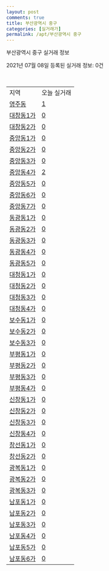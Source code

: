 ```yaml
---
layout: post
comments: true
title: 부산광역시 중구
categories: [실거래가]
permalink: /apt/부산광역시 중구
---
```


부산광역시 중구 실거래 정보

2021년 07월 08일 등록된 실거래 정보: 0건

<script type="text/javascript">
  google.charts.load('current', {'packages':['corechart']});
  google.charts.setOnLoadCallback(drawChart);

  function drawChart() {
    var data = google.visualization.arrayToDataTable([['거래일', '매매', '전월세', '전매'], ['20-07', 14, 7, 1], ['20-08', 30, 17, 0], ['20-09', 31, 12, 0], ['20-10', 41, 16, 1], ['20-11', 36, 13, 2], ['20-12', 50, 16, 3], ['21-01', 31, 16, 3], ['21-02', 27, 19, 3], ['21-03', 30, 19, 5], ['21-04', 40, 15, 12], ['21-05', 42, 8, 19], ['21-06', 19, 24, 5], ['21-07', 1, 2, 0]]);

    var options = {
      title: '최근 유형별 거래량 추이',
      legend: { position: 'bottom' }
    };

    var chart = new google.visualization.LineChart(document.getElementById('columnchart_material'));
    chart.draw(data, (options));
  }
</script>

<div id="columnchart_material" style="width: 95%; margin-left: -35px"></div>
<br>
<table class="sortable">
  <tr>
    <td>지역</td>
    <td>오늘 실거래</td>
  </tr>

  
  <tr class="item">
    <td><a href="부산광역시 중구 영주동">영주동</a></td>
    <td><a href="부산광역시 중구 영주동">1</a></td>
  </tr>
    

  <tr class="item">
    <td><a href="부산광역시 중구 대창동1가">대창동1가</a></td>
    <td><a href="부산광역시 중구 대창동1가">0</a></td>
  </tr>
    

  <tr class="item">
    <td><a href="부산광역시 중구 대창동2가">대창동2가</a></td>
    <td><a href="부산광역시 중구 대창동2가">0</a></td>
  </tr>
    

  <tr class="item">
    <td><a href="부산광역시 중구 중앙동1가">중앙동1가</a></td>
    <td><a href="부산광역시 중구 중앙동1가">0</a></td>
  </tr>
    

  <tr class="item">
    <td><a href="부산광역시 중구 중앙동2가">중앙동2가</a></td>
    <td><a href="부산광역시 중구 중앙동2가">0</a></td>
  </tr>
    

  <tr class="item">
    <td><a href="부산광역시 중구 중앙동3가">중앙동3가</a></td>
    <td><a href="부산광역시 중구 중앙동3가">0</a></td>
  </tr>
    

  <tr class="item">
    <td><a href="부산광역시 중구 중앙동4가">중앙동4가</a></td>
    <td><a href="부산광역시 중구 중앙동4가">2</a></td>
  </tr>
    

  <tr class="item">
    <td><a href="부산광역시 중구 중앙동5가">중앙동5가</a></td>
    <td><a href="부산광역시 중구 중앙동5가">0</a></td>
  </tr>
    

  <tr class="item">
    <td><a href="부산광역시 중구 중앙동6가">중앙동6가</a></td>
    <td><a href="부산광역시 중구 중앙동6가">0</a></td>
  </tr>
    

  <tr class="item">
    <td><a href="부산광역시 중구 중앙동7가">중앙동7가</a></td>
    <td><a href="부산광역시 중구 중앙동7가">0</a></td>
  </tr>
    

  <tr class="item">
    <td><a href="부산광역시 중구 동광동1가">동광동1가</a></td>
    <td><a href="부산광역시 중구 동광동1가">0</a></td>
  </tr>
    

  <tr class="item">
    <td><a href="부산광역시 중구 동광동2가">동광동2가</a></td>
    <td><a href="부산광역시 중구 동광동2가">0</a></td>
  </tr>
    

  <tr class="item">
    <td><a href="부산광역시 중구 동광동3가">동광동3가</a></td>
    <td><a href="부산광역시 중구 동광동3가">0</a></td>
  </tr>
    

  <tr class="item">
    <td><a href="부산광역시 중구 동광동4가">동광동4가</a></td>
    <td><a href="부산광역시 중구 동광동4가">0</a></td>
  </tr>
    

  <tr class="item">
    <td><a href="부산광역시 중구 동광동5가">동광동5가</a></td>
    <td><a href="부산광역시 중구 동광동5가">0</a></td>
  </tr>
    

  <tr class="item">
    <td><a href="부산광역시 중구 대청동1가">대청동1가</a></td>
    <td><a href="부산광역시 중구 대청동1가">0</a></td>
  </tr>
    

  <tr class="item">
    <td><a href="부산광역시 중구 대청동2가">대청동2가</a></td>
    <td><a href="부산광역시 중구 대청동2가">0</a></td>
  </tr>
    

  <tr class="item">
    <td><a href="부산광역시 중구 대청동3가">대청동3가</a></td>
    <td><a href="부산광역시 중구 대청동3가">0</a></td>
  </tr>
    

  <tr class="item">
    <td><a href="부산광역시 중구 대청동4가">대청동4가</a></td>
    <td><a href="부산광역시 중구 대청동4가">0</a></td>
  </tr>
    

  <tr class="item">
    <td><a href="부산광역시 중구 보수동1가">보수동1가</a></td>
    <td><a href="부산광역시 중구 보수동1가">0</a></td>
  </tr>
    

  <tr class="item">
    <td><a href="부산광역시 중구 보수동2가">보수동2가</a></td>
    <td><a href="부산광역시 중구 보수동2가">0</a></td>
  </tr>
    

  <tr class="item">
    <td><a href="부산광역시 중구 보수동3가">보수동3가</a></td>
    <td><a href="부산광역시 중구 보수동3가">0</a></td>
  </tr>
    

  <tr class="item">
    <td><a href="부산광역시 중구 부평동1가">부평동1가</a></td>
    <td><a href="부산광역시 중구 부평동1가">0</a></td>
  </tr>
    

  <tr class="item">
    <td><a href="부산광역시 중구 부평동2가">부평동2가</a></td>
    <td><a href="부산광역시 중구 부평동2가">0</a></td>
  </tr>
    

  <tr class="item">
    <td><a href="부산광역시 중구 부평동3가">부평동3가</a></td>
    <td><a href="부산광역시 중구 부평동3가">0</a></td>
  </tr>
    

  <tr class="item">
    <td><a href="부산광역시 중구 부평동4가">부평동4가</a></td>
    <td><a href="부산광역시 중구 부평동4가">0</a></td>
  </tr>
    

  <tr class="item">
    <td><a href="부산광역시 중구 신창동1가">신창동1가</a></td>
    <td><a href="부산광역시 중구 신창동1가">0</a></td>
  </tr>
    

  <tr class="item">
    <td><a href="부산광역시 중구 신창동2가">신창동2가</a></td>
    <td><a href="부산광역시 중구 신창동2가">0</a></td>
  </tr>
    

  <tr class="item">
    <td><a href="부산광역시 중구 신창동3가">신창동3가</a></td>
    <td><a href="부산광역시 중구 신창동3가">0</a></td>
  </tr>
    

  <tr class="item">
    <td><a href="부산광역시 중구 신창동4가">신창동4가</a></td>
    <td><a href="부산광역시 중구 신창동4가">0</a></td>
  </tr>
    

  <tr class="item">
    <td><a href="부산광역시 중구 창선동1가">창선동1가</a></td>
    <td><a href="부산광역시 중구 창선동1가">0</a></td>
  </tr>
    

  <tr class="item">
    <td><a href="부산광역시 중구 창선동2가">창선동2가</a></td>
    <td><a href="부산광역시 중구 창선동2가">0</a></td>
  </tr>
    

  <tr class="item">
    <td><a href="부산광역시 중구 광복동1가">광복동1가</a></td>
    <td><a href="부산광역시 중구 광복동1가">0</a></td>
  </tr>
    

  <tr class="item">
    <td><a href="부산광역시 중구 광복동2가">광복동2가</a></td>
    <td><a href="부산광역시 중구 광복동2가">0</a></td>
  </tr>
    

  <tr class="item">
    <td><a href="부산광역시 중구 광복동3가">광복동3가</a></td>
    <td><a href="부산광역시 중구 광복동3가">0</a></td>
  </tr>
    

  <tr class="item">
    <td><a href="부산광역시 중구 남포동1가">남포동1가</a></td>
    <td><a href="부산광역시 중구 남포동1가">0</a></td>
  </tr>
    

  <tr class="item">
    <td><a href="부산광역시 중구 남포동2가">남포동2가</a></td>
    <td><a href="부산광역시 중구 남포동2가">0</a></td>
  </tr>
    

  <tr class="item">
    <td><a href="부산광역시 중구 남포동3가">남포동3가</a></td>
    <td><a href="부산광역시 중구 남포동3가">0</a></td>
  </tr>
    

  <tr class="item">
    <td><a href="부산광역시 중구 남포동4가">남포동4가</a></td>
    <td><a href="부산광역시 중구 남포동4가">0</a></td>
  </tr>
    

  <tr class="item">
    <td><a href="부산광역시 중구 남포동5가">남포동5가</a></td>
    <td><a href="부산광역시 중구 남포동5가">0</a></td>
  </tr>
    

  <tr class="item">
    <td><a href="부산광역시 중구 남포동6가">남포동6가</a></td>
    <td><a href="부산광역시 중구 남포동6가">0</a></td>
  </tr>
    


</table>


    